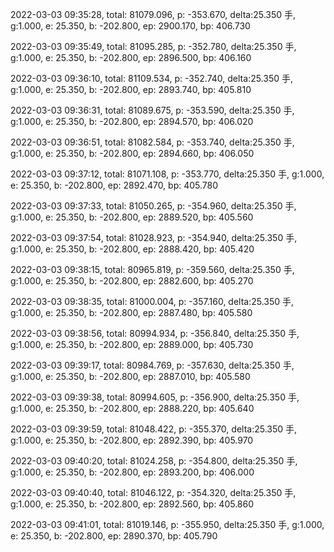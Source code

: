 2022-03-03 09:35:28, total: 81079.096, p: -353.670, delta:25.350 手, g:1.000, e: 25.350, b: -202.800, ep: 2900.170, bp: 406.730

2022-03-03 09:35:49, total: 81095.285, p: -352.780, delta:25.350 手, g:1.000, e: 25.350, b: -202.800, ep: 2896.500, bp: 406.160

2022-03-03 09:36:10, total: 81109.534, p: -352.740, delta:25.350 手, g:1.000, e: 25.350, b: -202.800, ep: 2893.740, bp: 405.810

2022-03-03 09:36:31, total: 81089.675, p: -353.590, delta:25.350 手, g:1.000, e: 25.350, b: -202.800, ep: 2894.570, bp: 406.020

2022-03-03 09:36:51, total: 81082.584, p: -353.740, delta:25.350 手, g:1.000, e: 25.350, b: -202.800, ep: 2894.660, bp: 406.050

2022-03-03 09:37:12, total: 81071.108, p: -353.770, delta:25.350 手, g:1.000, e: 25.350, b: -202.800, ep: 2892.470, bp: 405.780

2022-03-03 09:37:33, total: 81050.265, p: -354.960, delta:25.350 手, g:1.000, e: 25.350, b: -202.800, ep: 2889.520, bp: 405.560

2022-03-03 09:37:54, total: 81028.923, p: -354.940, delta:25.350 手, g:1.000, e: 25.350, b: -202.800, ep: 2888.420, bp: 405.420

2022-03-03 09:38:15, total: 80965.819, p: -359.560, delta:25.350 手, g:1.000, e: 25.350, b: -202.800, ep: 2882.600, bp: 405.270

2022-03-03 09:38:35, total: 81000.004, p: -357.160, delta:25.350 手, g:1.000, e: 25.350, b: -202.800, ep: 2887.480, bp: 405.580

2022-03-03 09:38:56, total: 80994.934, p: -356.840, delta:25.350 手, g:1.000, e: 25.350, b: -202.800, ep: 2889.000, bp: 405.730

2022-03-03 09:39:17, total: 80984.769, p: -357.630, delta:25.350 手, g:1.000, e: 25.350, b: -202.800, ep: 2887.010, bp: 405.580

2022-03-03 09:39:38, total: 80994.605, p: -356.900, delta:25.350 手, g:1.000, e: 25.350, b: -202.800, ep: 2888.220, bp: 405.640

2022-03-03 09:39:59, total: 81048.422, p: -355.370, delta:25.350 手, g:1.000, e: 25.350, b: -202.800, ep: 2892.390, bp: 405.970

2022-03-03 09:40:20, total: 81024.258, p: -354.800, delta:25.350 手, g:1.000, e: 25.350, b: -202.800, ep: 2893.200, bp: 406.000

2022-03-03 09:40:40, total: 81046.122, p: -354.320, delta:25.350 手, g:1.000, e: 25.350, b: -202.800, ep: 2892.560, bp: 405.860

2022-03-03 09:41:01, total: 81019.146, p: -355.950, delta:25.350 手, g:1.000, e: 25.350, b: -202.800, ep: 2890.370, bp: 405.790